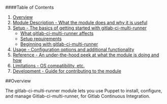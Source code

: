 ####Table of Contents

1. [Overview](#overview)
2. [Module Description - What the module does and why it is useful](#module-description)
3. [Setup - The basics of getting started with gitlab-ci-multi-runner](#setup)
    * [What gitlab-ci-multi-runner affects](#what-gitlab-ci-multi-runner-affects)
    * [Setup requirements](#setup-requirements)
    * [Beginning with gitlab-ci-multi-runner](#beginning-with-gitlab-ci-multi-runner)
4. [Usage - Configuration options and additional functionality](#usage)
5. [Reference - An under-the-hood peek at what the module is doing and how](#reference)
5. [Limitations - OS compatibility, etc.](#limitations)
6. [Development - Guide for contributing to the module](#development)

##Overview

The gitlab-ci-multi-runner module lets you use Puppet to install, configure, and manage Gitlab-ci-multi-runner, for Gitlab Continuous Integration.
